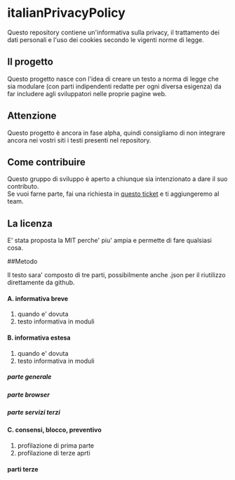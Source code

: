 # italianPrivacyPolicy
Questo repository contiene un'informativa sulla privacy, il trattamento dei dati personali e l'uso dei cookies secondo le vigenti norme di legge.

## Il progetto
Questo progetto nasce con l'idea di creare un testo a norma di legge che sia modulare (con parti indipendenti redatte per ogni diversa esigenza) da far includere agli sviluppatori nelle proprie pagine web.

## Attenzione
Questo progetto è ancora in fase alpha, quindi consigliamo di non integrare ancora nei vostri siti i testi presenti nel repository.

## Come contribuire
Questo gruppo di sviluppo è aperto a chiunque sia intenzionato a dare il suo contributo.<br>
Se vuoi farne parte, fai una richiesta in [questo ticket](https://github.com/FattiDiCookies/italianPrivacyPolicy/issues/1) e ti aggiungeremo al team. 

## La licenza
E' stata proposta la MIT perche' piu' ampia e permette di fare qualsiasi cosa.

##Metodo

Il testo sara' composto di tre parti, possibilmente anche .json per il riutilizzo direttamente da github.

#### A. informativa breve
1. quando e' dovuta
2. testo informativa in moduli

#### B. informativa estesa
1. quando e' dovuta
2. testo informativa in moduli

##### parte generale
##### parte browser
##### parte servizi terzi


#### C. consensi, blocco, preventivo
1. profilazione di prima parte
2. profilazione di terze aprti


#### parti terze
